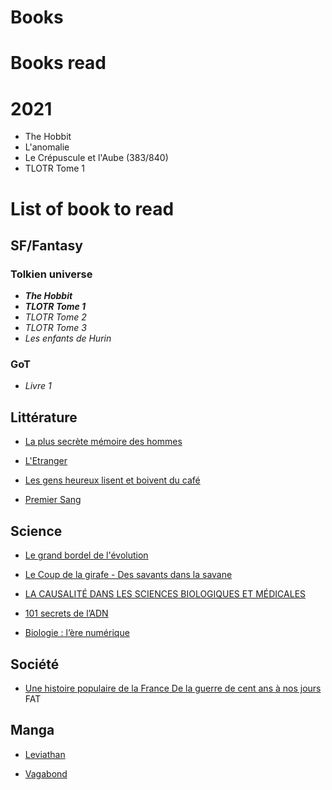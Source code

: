 # Books

# Books read

# 2021

* The Hobbit
* L'anomalie
* Le Crépuscule et l'Aube (383/840)
* TLOTR Tome 1

# List of book to read

## SF/Fantasy

### Tolkien universe

* ***The Hobbit***
* ***TLOTR Tome 1***
* *TLOTR Tome 2*
* *TLOTR Tome 3*
* *Les enfants de Hurin*

### GoT

* *Livre 1*


## Littérature

* [La plus secrète mémoire des hommes](https://www.leslibraires.fr/livre/18955840-la-plus-secrete-memoire-des-hommes-prix-goncou--mohamed-mbougar-sarr-philippe-rey)

* [L'Etranger](https://www.leslibraires.fr/livre/16677866-l-etranger-camus-albert-galimard)

* [Les gens heureux lisent et boivent du café](https://www.leslibraires.fr/livre/15651600-les-gens-heureux-lisent-et-boivent-du-cafe-agnes-martin-lugand-pocket)

* [Premier Sang](https://www.leslibraires.fr/livre/18933089-premier-sang-amelie-nothomb-albin-michel)

## Science

* [Le grand bordel de l'évolution](https://www.leslibraires.fr/livre/14562400-le-grand-bordel-de-l-evolution-la-science-impe--leo-grasset-flammarion)

* [Le Coup de la girafe - Des savants dans la savane](https://www.leslibraires.fr/livre/18642481-le-coup-de-la-girafe-des-savants-dans-la-savane-leo-grasset-points)

* [LA CAUSALITÉ DANS LES SCIENCES BIOLOGIQUES ET MÉDICALES](https://laboutique.edpsciences.fr/produit/994/9782759820467/la-causalite-dans-les-sciences-biologiques-et-medicales)

* [101 secrets de l’ADN](https://www.cnrseditions.fr/catalogue/biologie-et-sante/101-secrets-de-l-adn/)

* [Biologie : l’ère numérique](https://www.cnrseditions.fr/catalogue/biologie-et-sante/biologie-lere-numerique/)

## Société

* [Une histoire populaire de la France De la guerre de cent ans à nos jours](https://www.leslibraires.fr/livre/16287907-une-histoire-populaire-de-la-france-de-la-guer--gerard-noiriel-agone-editeur)
FAT

## Manga

* [Leviathan](https://www.manga-news.com/index.php/serie/Leviathan-Ki-oon)

* [Vagabond](https://www.leslibraires.fr/livre/825738-vagabond-2-vagabond-t02-takehiko-inoue-delcourt)
